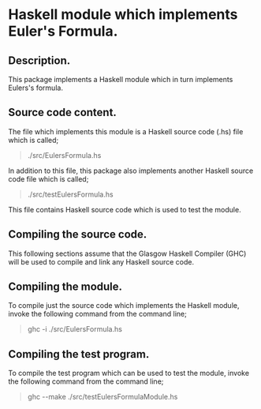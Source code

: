 Haskell module which implements Euler's Formula.
================================================

Description.
------------

This package implements a Haskell module which in turn implements Eulers's formula.


Source code content.
--------------------

The file which implements this module is a Haskell source code (.hs) file which is called;

>  ./src/EulersFormula.hs

In addition to this file, this package also implements another Haskell source code file which is
called;

>  ./src/testEulersFormula.hs

This file contains Haskell source code which is used to test the module.


Compiling the source code.
--------------------------

This following sections assume that the Glasgow Haskell Compiler (GHC) will be used to compile and
link any Haskell source code.

Compiling the module.
---------------------

To compile just the source code which implements the Haskell module, invoke the following command
from the command line;

>  ghc -i ./src/EulersFormula.hs

Compiling the test program.
---------------------------

To compile the test program which can be used to test the module, invoke the following command from
the command line;

> ghc --make ./src/testEulersFormulaModule.hs
